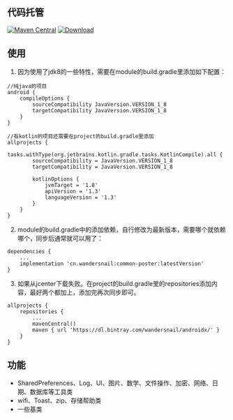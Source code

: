 ## 代码托管
[![Maven Central](https://maven-badges.herokuapp.com/maven-central/cn.wandersnail/common-poster/badge.svg)](https://maven-badges.herokuapp.com/maven-central/cn.wandersnail/common-poster)
[![Download](https://api.bintray.com/packages/wandersnail/androidx/common-poster/images/download.svg) ](https://bintray.com/wandersnail/androidx/common-poster/_latestVersion)


## 使用
1. 因为使用了jdk8的一些特性，需要在module的build.gradle里添加如下配置：
```
//纯java的项目
android {
	compileOptions {
		sourceCompatibility JavaVersion.VERSION_1_8
		targetCompatibility JavaVersion.VERSION_1_8
	}
}

//有kotlin的项目还需要在project的build.gradle里添加
allprojects {
    tasks.withType(org.jetbrains.kotlin.gradle.tasks.KotlinCompile).all {
        sourceCompatibility = JavaVersion.VERSION_1_8
        targetCompatibility = JavaVersion.VERSION_1_8

        kotlinOptions {
            jvmTarget = '1.8'
            apiVersion = '1.3'
            languageVersion = '1.3'
        }
    }
}
```

2. module的build.gradle中的添加依赖，自行修改为最新版本，需要哪个就依赖哪个，同步后通常就可以用了：
```
dependencies {
	...
	implementation 'cn.wandersnail:common-poster:latestVersion'
}
```

3. 如果从jcenter下载失败。在project的build.gradle里的repositories添加内容，最好两个都加上，添加完再次同步即可。
```
allprojects {
	repositories {
		...
		mavenCentral()
		maven { url 'https://dl.bintray.com/wandersnail/androidx/' }
	}
}
```

## 功能

- SharedPreferences、Log、UI、图片、数学、文件操作、加密、网络、日期、数据库等工具类
- wifi、Toast、zip、存储帮助类
- 一些基类
